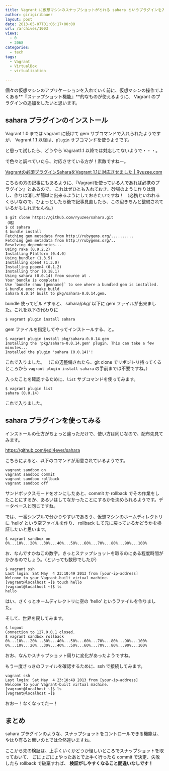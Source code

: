 ```yaml
---
title: Vagrant に仮想マシンのスナップショットがとれる sahara というプラグインを入れた
author: girigiribauer
layout: post
date: 2013-05-07T01:06:17+00:00
url: /archives/1003
views:
  - 0
  - 2068
categories:
  - tech
tags:
  - Vagrant
  - VirtualBox
  - virtualization

---
```

個々の仮想マシンのアプリケーションを入れていく前に、仮想マシンの操作でよくある**『スナップショット機能』**的なものが使えるように、 Vagrant のプラグインの追加をしたいと思います。

## sahara プラグインのインストール

Vagrant 1.0 までは vagrant に続けて gem サブコマンドで入れられたようですが、 Vagrant 1.1 以降は、`plugin` サブコマンドを使うようです。

と思って試したら、どうやら Vagrant1.1 以降では対応してないようで・・・。

で色々と調べていたら、対応させている方が！素敵ですねー。

[Vagrantの必須プラグインSaharaをVagrant 1.1に対応させました | Ryuzee.com][1]

こちらの方の記事にもあるように、『Vagrantを使っている人であれば必携のプラグイン』とあるので、 これはぜひとも入れておき、砂場のように作りは消し、作りは消しが簡単に出来るようにしておきたいですね！ （必携といわれるくらいなので、ひょっとしたら後で記事見直したら、この辺きちんと整備されているかもしれませんね。）

    $ git clone https://github.com/ryuzee/sahara.git
    （略）
    $ cd sahara
    $ bundle install
    Fetching gem metadata from http://rubygems.org/..........
    Fetching gem metadata from http://rubygems.org/..
    Resolving dependencies...
    Using rake (0.9.2.2)
    Installing Platform (0.4.0)
    Using bundler (1.3.5)
    Installing open4 (1.3.0)
    Installing popen4 (0.1.2)
    Installing thor (0.18.1)
    Using sahara (0.0.14) from source at .
    Your bundle is complete!
    Use `bundle show [gemname]` to see where a bundled gem is installed.
    $ bundle exec rake build
    sahara 0.0.14 built to pkg/sahara-0.0.14.gem.
    

bundle 使ってビルドすると、 sahara/pkg/ 以下に gem ファイルが出来ました。これを以下の代わりに

    $ vagrant plugin install sahara
    

gem ファイルを指定してやってインストールする、と。

    $ vagrant plugin install pkg/sahara-0.0.14.gem
    Installing the 'pkg/sahara-0.0.14.gem' plugin. This can take a few minutes...
    Installed the plugin 'sahara (0.0.14)'!
    

これで入りました。 （この辺整備されたら、git clone でリポジトリ持ってくるところから `vagrant plugin install sahara` の手前までは不要ですね。）

入ったことを確認するために、`list` サブコマンドを使ってみます。

    $ vagrant plugin list
    sahara (0.0.14)
    

これで入りました。

## sahara プラグインを使ってみる

インストールの仕方がちょっと違っただけで、使い方は同じなので、配布先見てみます。

<https://github.com/jedi4ever/sahara>

こちらによると、以下のコマンドが用意されているようです。

    vagrant sandbox on
    vagrant sandbox commit
    vagrant sandbox rollback
    vagrant sandbox off
    

サンドボックスモードをオンにしたあと、commit か rollback でその作業をしたことにするか、あるいはしてなかったことにするかを決められるようです。データベースと同じですね。

では、一番シンプルで分かりやすいであろう、仮想マシンのホームディレクトリに &#8216;hello&#8217; という空ファイルを作り、 rollback して元に戻っているかどうかを検証したいと思います。

    $ vagrant sandbox on
    0%...10%...20%...30%...40%...50%...60%...70%...80%...90%...100%
    

お、なんですかねこの数字。きっとスナップショットを取るのにある程度時間がかかるのでしょう。（といっても数秒でしたが）

    $ vagrant ssh
    Last login: Sat May  4 23:10:49 2013 from [your-ip-address]
    Welcome to your Vagrant-built virtual machine.
    [vagrant@localhost ~]$ touch hello
    [vagrant@localhost ~]$ ls
    hello
    

はい、さくっとホームディレクトリに空の &#8216;hello&#8217; というファイルを作りました。

そして、世界を戻してみます。

    $ logout
    Connection to 127.0.0.1 closed.
    $ vagrant sandbox rollback
    0%...10%...20%...30%...40%...50%...60%...70%...80%...90%...100%
    0%...10%...20%...30%...40%...50%...60%...70%...80%...90%...100%
    

おお、なんかスナップショット周りに変化があったようですね。

もう一度さっきのファイルを確認するために、ssh で接続してみます。

    vagrant ssh
    Last login: Sat May  4 23:10:49 2013 from [your-ip-address]
    Welcome to your Vagrant-built virtual machine.
    [vagrant@localhost ~]$ ls
    [vagrant@localhost ~]$
    

おおー！なくなってたー！

## まとめ

sahara プラグインのような、スナップショットをコントロールできる機能は、やはり有ると無いのとでは全然違いますね。

ここから先の検証は、上手くいくかどうか怪しいところでスナップショットを取っておいて、 ごにょごにょやったあとで上手く行ったら commit で決定、失敗したら rollback で破棄すれば、 **検証がしやすくなること間違いなしです！**

 [1]: http://www.ryuzee.com/contents/blog/6555

